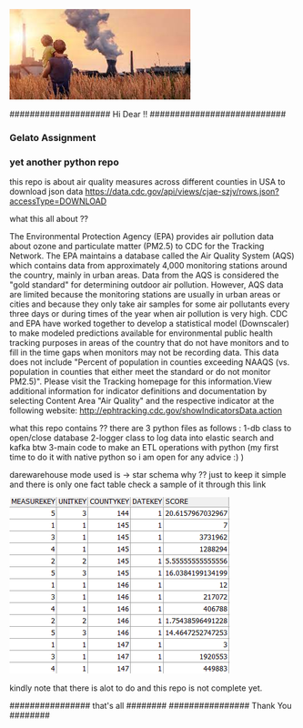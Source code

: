 
![alt text](https://github.com/BillMarkEg/Assignments/blob/main/images.jpg)


#################### Hi Dear !! ###########################
### Gelato Assignment
###  yet another python repo

this repo is about air quality measures across different counties in USA
to download json data https://data.cdc.gov/api/views/cjae-szjv/rows.json?accessType=DOWNLOAD


what this all about ??


The Environmental Protection Agency (EPA) provides air pollution data about ozone and particulate matter (PM2.5) to CDC for the Tracking Network. The EPA maintains a database called the Air Quality System (AQS) which contains data from approximately 4,000 monitoring stations around the country, mainly in urban areas. Data from the AQS is considered the "gold standard" for determining outdoor air pollution. However, AQS data are limited because the monitoring stations are usually in urban areas or cities and because they only take air samples for some air pollutants every three days or during times of the year when air pollution is very high. CDC and EPA have worked together to develop a statistical model (Downscaler) to make modeled predictions available for environmental public health tracking purposes in areas of the country that do not have monitors and to fill in the time gaps when monitors may not be recording data. This data does not include "Percent of population in counties exceeding NAAQS (vs. population in counties that either meet the standard or do not monitor PM2.5)". Please visit the Tracking homepage for this information.View additional information for indicator definitions and documentation by selecting Content Area "Air Quality" and the respective indicator at the following website: http://ephtracking.cdc.gov/showIndicatorsData.action


what this repo contains ??
there are 3 python files as follows :
             1-db class to open/close database 
             2-logger class to log data into elastic search and kafka btw
             3-main code to make an ETL operations with python (my first time to do it with native python so i am open for any advice :) )


darewarehouse mode used is -> star schema why ?? just to keep it simple and there is only one fact table check a sample of it through this link 
 
![alt text](https://github.com/BillMarkEg/Assignments/blob/main/fact_table.png)


kindly note that there is alot to do and this repo is not complete yet.

################ that's all ########
################ Thank You  ########

